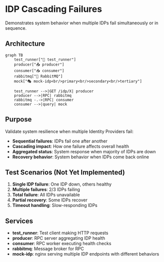 # IDP Cascading Failures

Demonstrates system behavior when multiple IDPs fail simultaneously or in sequence.

## Architecture

```mermaid
graph TB
    test_runner["🧪 test_runner"]
    producer["📤 producer"]
    consumer["📥 consumer"]
    rabbitmq["🐰 RabbitMQ"]
    mock["🎭 mock-idp<br/>primary<br/>secondary<br/>tertiary"]

    test_runner -->|GET /idp/X| producer
    producer -->|RPC| rabbitmq
    rabbitmq -.->|RPC| consumer
    consumer -->|query| mock
```

## Purpose

Validate system resilience when multiple Identity Providers fail:

- **Sequential failures**: IDPs fail one after another
- **Cascading impact**: How one failure affects overall health
- **Aggregated status**: System response when majority of IDPs are down
- **Recovery behavior**: System behavior when IDPs come back online

## Test Scenarios (Not Yet Implemented)

1. **Single IDP failure**: One IDP down, others healthy
2. **Multiple failures**: 2/3 IDPs failing
3. **Total failure**: All IDPs unavailable
4. **Partial recovery**: Some IDPs recover
5. **Timeout handling**: Slow-responding IDPs

## Services

- **test_runner**: Test client making HTTP requests
- **producer**: RPC server aggregating IDP health
- **consumer**: RPC worker executing health checks
- **rabbitmq**: Message broker for RPC
- **mock-idp**: nginx serving multiple IDP endpoints with different behaviors
